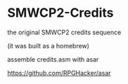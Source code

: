 # SMWCP2-Credits
the original SMWCP2 credits sequence

(it was built as a homebrew)

assemble credits.asm with asar

https://github.com/RPGHacker/asar
